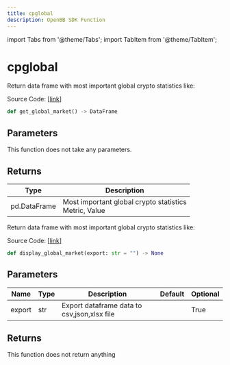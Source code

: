 ```yaml
---
title: cpglobal
description: OpenBB SDK Function
---
```


import Tabs from '@theme/Tabs';
import TabItem from '@theme/TabItem';

# cpglobal

<Tabs>
<TabItem value="model" label="Model" default>

Return data frame with most important global crypto statistics like:

Source Code: [[link](https://github.com/OpenBB-finance/OpenBBTerminal/tree/main/openbb_terminal/cryptocurrency/overview/coinpaprika_model.py#L72)]

```python
def get_global_market() -> DataFrame
```
## Parameters

This function does not take any parameters.

## Returns

| Type | Description |
| ---- | ----------- |
| pd.DataFrame | Most important global crypto statistics<br/>Metric, Value |



</TabItem>
<TabItem value="view" label="View">

Return data frame with most important global crypto statistics like:

Source Code: [[link](https://github.com/OpenBB-finance/OpenBBTerminal/tree/main/openbb_terminal/cryptocurrency/overview/coinpaprika_view.py#L74)]

```python
def display_global_market(export: str = "") -> None
```
## Parameters

| Name | Type | Description | Default | Optional |
| ---- | ---- | ----------- | ------- | -------- |
| export | str | Export dataframe data to csv,json,xlsx file |  | True |

## Returns

This function does not return anything



</TabItem>
</Tabs>